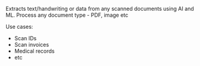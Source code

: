 Extracts text/handwriting or data from any scanned documents using AI and ML.
Process any document type - PDF, image etc

Use cases:
- Scan IDs
- Scan invoices
- Medical records
- etc